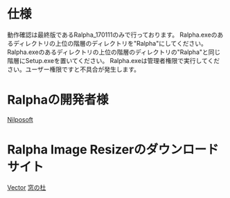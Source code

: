 # 仕様
動作確認は最終版であるRalpha_170111のみで行っております。
Ralpha.exeのあるディレクトリの上位の階層のディレクトリを"Ralpha"にしてください。
Ralpha.exeのあるディレクトリの上位の階層のディレクトリの"Ralpha"と同じ階層にSetup.exeを置いてください。
Ralpha.exeは管理者権限で実行してください。ユーザー権限ですと不具合が発生します。

# Ralphaの開発者様
[Nilposoft](http://nilposoft.info/ralpha/index.html)

#  Ralpha Image Resizerのダウンロードサイト
[Vector](https://www.vector.co.jp/soft/winnt/art/se487522.html?srsltid=AfmBOoplwX_NAcFpmbCSMTSjpaK_sQ8cypUCyo5FkT59AZ3isMh1YifN)
[窓の杜](https://forest.watch.impress.co.jp/library/software/ralpha/)
